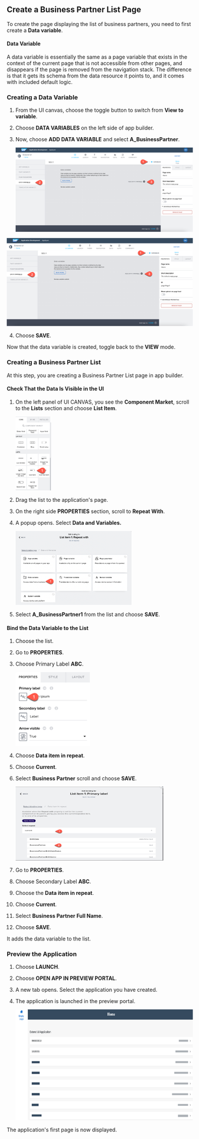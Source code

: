 ## Create a Business Partner List Page

To create the page displaying the list of business partners, you need to first create a **Data variable**.

#### Data Variable

A data variable is essentially the same as a page variable that exists in the context of the current page that is not accessible from other pages, and disappears if the page is removed from the navigation stack. The difference is that it gets its schema from the data resource it points to, and it comes with included default logic.


### Creating a Data Variable

1. From the UI canvas, choose the toggle button to switch from **View to variable**.

2. Choose **DATA VARIABLES** on the left side of app builder.

3. Now, choose **ADD DATA VARIABLE** and select **A_BusinessPartner**.

   <img src="../images/createdatavariable.png">
  
  
  ![addDataVar](../images/createdatavariable.png)

4. Choose **SAVE**.

Now that the data variable is created, toggle back to the **VIEW** mode.

### Creating a Business Partner List

At this step, you are creating a Business Partner List page in app builder.
#### Check That the Data Is Visible in the UI

1. On the left panel of UI CANVAS, you see the **Component Market**, scroll to the **Lists** section and choose **List Item**.

   <img src="../images/marketplace.png"  height="200px">

2. Drag the list to the application's page.

3. On the right side **PROPERTIES** section, scroll to **Repeat With**.

4. A popup opens. Select **Data and Variables.**

    <img src="../images/datavariable.png"  height="200px">

5. Select **A_BusinessPartner1** from the list and choose **SAVE**.

#### Bind the Data Variable to the List

1. Choose the list.

2. Go to **PROPERTIES**.

3. Choose Primary Label **ABC**.

    <img src="../images/primarylabel1.png"  height="200px">

4. Choose **Data item in repeat**.

5. Choose **Current**.

6. Select **Business Partner** scroll and choose **SAVE**.

    <img src="../images/selectItem1.png" width="400px" height="200px">

7. Go to **PROPERTIES**.

8. Choose Secondary Label **ABC**.

9. Choose the **Data item in repeat**.

10. Choose **Current**.

11. Select **Business Partner Full Name**.

12. Choose **SAVE**.

It adds the data variable to the list.

### Preview the Application

1. Choose **LAUNCH**.

2. Choose **OPEN APP IN PREVIEW PORTAL**.

3. A new tab opens. Select the application you have created.

4. The application is launched in the preview portal.

    <img src="../images/preview1.png"  height="300px" width="600px">

The application's first page is now displayed.

